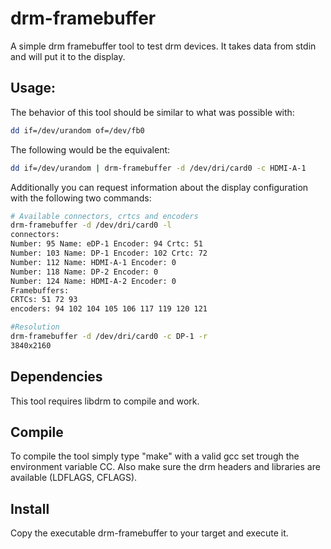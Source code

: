# drm-framebuffer
A simple drm framebuffer tool to test drm devices. It takes data from stdin and will put it to the display. 

## Usage:

The behavior of this tool should be similar to what was possible with:
```bash
dd if=/dev/urandom of=/dev/fb0
```

The following would be the equivalent:
```bash
dd if=/dev/urandom | drm-framebuffer -d /dev/dri/card0 -c HDMI-A-1
```

Additionally you can request information about the display configuration with the following two commands:
```bash
# Available connectors, crtcs and encoders
drm-framebuffer -d /dev/dri/card0 -l
connectors:
Number: 95 Name: eDP-1 Encoder: 94 Crtc: 51
Number: 103 Name: DP-1 Encoder: 102 Crtc: 72
Number: 112 Name: HDMI-A-1 Encoder: 0
Number: 118 Name: DP-2 Encoder: 0
Number: 124 Name: HDMI-A-2 Encoder: 0
Framebuffers:
CRTCs: 51 72 93
encoders: 94 102 104 105 106 117 119 120 121

#Resolution
drm-framebuffer -d /dev/dri/card0 -c DP-1 -r
3840x2160
```

## Dependencies
This tool requires libdrm to compile and work.
  
## Compile
To compile the tool simply type "make" with a valid gcc set trough the environment variable CC. Also make sure the drm headers and libraries are available (LDFLAGS, CFLAGS).

## Install
Copy the executable drm-framebuffer to your target and execute it.
